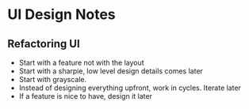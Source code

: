 # UI Design Notes 

## Refactoring UI

- Start with a feature not with the layout
- Start with a sharpie, low level design details comes later
- Start with grayscale.
- Instead of designing everything upfront, work in cycles. Iterate later
- If a feature is nice to have, design it later


